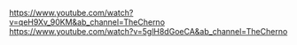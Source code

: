 https://www.youtube.com/watch?v=qeH9Xv_90KM&ab_channel=TheCherno
https://www.youtube.com/watch?v=5glH8dGoeCA&ab_channel=TheCherno